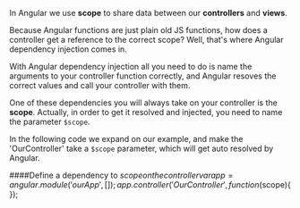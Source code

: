 In Angular we use **scope** to share data between our **controllers** and **views**.

Because Angular functions are just plain old JS functions, how does a controller get a reference to the correct scope?
Well, that's where Angular dependency injection comes in.

With Angular dependency injection all you need to do is name the arguments to your controller function correctly, and Angular resoves the correct values and call your controller with them.

One of these dependencies you will always take on your controller is the **scope**. Actually, in order to get it resolved and injected, you need to name the parameter `$scope`.


In the following code we expand on our example, and make the 'OurController' take a `$scope` parameter, which will get auto resolved by Angular.

####Define a dependency to $scope on the controller
    var app = angular.module('ourApp', []);
        app.controller('OurController', function($scope){
    });







